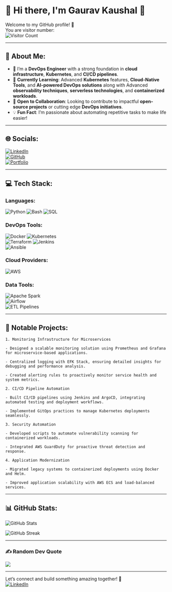 # 🌟 Hi there, I'm Gaurav Kaushal 👋

Welcome to my GitHub profile! 🚀  
You are visitor number:  
![Visitor Count](https://komarev.com/ghpvc/?username=Gaurav-Kaushal&color=blue&style=flat&abbreviated=true)

---

## 💫 About Me:

- 🔭 I’m a **DevOps Engineer** with a strong foundation in **cloud infrastructure**, **Kubernetes**, and **CI/CD pipelines**.
- 🌱 **Currently Learning**: Advanced **Kubernetes** features, **Cloud-Native Tools**, and **AI-powered DevOps solutions** along with Advanced **observability techniques**, **serverless technologies**, and **containerized workloads**.
- 🤝 **Open to Collaboration**: Looking to contribute to impactful **open-source projects** or cutting edge **DevOps initiatives**.
- 💡 **Fun Fact**: I’m passionate about automating repetitive tasks to make life easier!

---

## 🌐 Socials:

[![LinkedIn](https://img.shields.io/badge/LinkedIn-%230077B5.svg?logo=linkedin&logoColor=white)](https://www.linkedin.com/in/gauravkaushal1996/)  
[![GitHub](https://img.shields.io/badge/GitHub-181717?logo=github&logoColor=white)](https://github.com/Gaurav-Kaushal)  
[![Portfolio](https://img.shields.io/badge/Portfolio-%23000000.svg?logo=firefox&logoColor=white)](#In-Progress)

---

## 💻 Tech Stack:

### Languages:

![Python](https://img.shields.io/badge/python-%2314354C.svg?style=for-the-badge&logo=python&logoColor=white) ![Bash](https://img.shields.io/badge/bash-%23121011.svg?style=for-the-badge&logo=gnu-bash&logoColor=white) ![SQL](https://img.shields.io/badge/sql-%2307405e.svg?style=for-the-badge&logo=postgresql&logoColor=white)

### DevOps Tools:

![Docker](https://img.shields.io/badge/docker-%230db7ed.svg?style=for-the-badge&logo=docker&logoColor=white) ![Kubernetes](https://img.shields.io/badge/kubernetes-%23326ce5.svg?style=for-the-badge&logo=kubernetes&logoColor=white)  
![Terraform](https://img.shields.io/badge/terraform-%235835CC.svg?style=for-the-badge&logo=terraform&logoColor=white) ![Jenkins](https://img.shields.io/badge/jenkins-%232C5263.svg?style=for-the-badge&logo=jenkins&logoColor=white)  
![Ansible](https://img.shields.io/badge/ansible-%231A1918.svg?style=for-the-badge&logo=ansible&logoColor=white)

### Cloud Providers:

![AWS](https://img.shields.io/badge/AWS-%23FF9900.svg?style=for-the-badge&logo=amazon-aws&logoColor=white)  

### Data Tools:

![Apache Spark](https://img.shields.io/badge/spark-%23E25A1C.svg?style=for-the-badge&logo=apache-spark&logoColor=white)  
![Airflow](https://img.shields.io/badge/airflow-%232C5263.svg?style=for-the-badge&logo=apache-airflow&logoColor=white)  
![ETL Pipelines](https://img.shields.io/badge/etl-%234281c4.svg?style=for-the-badge&logo=logstash&logoColor=white)

---

## 🚀 Notable Projects:
```
1. Monitoring Infrastructure for Microservices

- Designed a scalable monitoring solution using Prometheus and Grafana for microservice-based applications.

- Centralized logging with EFK Stack, ensuring detailed insights for debugging and performance analysis.

- Created alerting rules to proactively monitor service health and system metrics.

2. CI/CD Pipeline Automation

- Built CI/CD pipelines using Jenkins and ArgoCD, integrating automated testing and deployment workflows.

- Implemented GitOps practices to manage Kubernetes deployments seamlessly.

3. Security Automation

- Developed scripts to automate vulnerability scanning for containerized workloads.

- Integrated AWS GuardDuty for proactive threat detection and response.

4. Application Modernization

- Migrated legacy systems to containerized deployments using Docker and Helm.

- Improved application scalability with AWS ECS and load-balanced services.
```
---

## 📊 GitHub Stats:

![GitHub Stats](https://github-readme-stats.vercel.app/api?username=Gaurav-Kaushal&theme=radical&show_icons=true&hide_border=true&count_private=true)  


![GitHub Streak](https://github-readme-streak-stats.herokuapp.com/?user=Gaurav-Kaushal&theme=radical&hide_border=true)


---

### ✍️ Random Dev Quote

![](https://quotes-github-readme.vercel.app/api?type=horizontal&theme=radical)

---

Let’s connect and build something amazing together! 🌟  
[![LinkedIn](https://img.shields.io/badge/LinkedIn-%230077B5.svg?logo=linkedin&logoColor=white)](https://linkedin.com/in/gauravkaushal1996)
